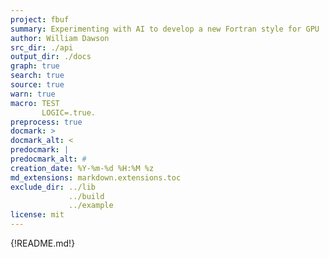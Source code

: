 ```yaml
---
project: fbuf
summary: Experimenting with AI to develop a new Fortran style for GPU
author: William Dawson
src_dir: ./api
output_dir: ./docs
graph: true
search: true
source: true
warn: true
macro: TEST
       LOGIC=.true.
preprocess: true
docmark: >
docmark_alt: <
predocmark: |
predocmark_alt: #
creation_date: %Y-%m-%d %H:%M %z
md_extensions: markdown.extensions.toc
exclude_dir: ../lib
             ../build
             ../example
license: mit
---
```


{!README.md!}
